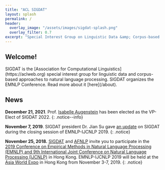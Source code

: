 ```yaml
---
title: "ACL SIGDAT"
layout: splash
permalink: /
header:
  overlay_image: "/assets/images/sigdat-splash.png"
  overlay_filter: 0.7
excerpt: "Special Interest Group on Linguistic Data &amp; Corpus-based Approaches to Natural Language Processing<br/><br/>Organizer of EMNLP"
---
```


<h2>Welcome!</h2>
SIGDAT is the [Association for Computational Linguistics](https://aclweb.org) special interest group for linguistic data and corpus-based approaches to natural language processing. SIGDAT organizes the EMNLP Conference. Read more about it [here](/about).

<h2>News</h2>

**December 21, 2021**. Prof. [Isabelle Augenstein](http://isabelleaugenstein.github.io/) has been elected as the VP-Elect of SIGDAT 2022. 
{: .notice--info}

**November 7, 2019**. SIGDAT president Dr. Jian Su gave [an update](/assets/documents/SIGDAT-2019-update.pdf) on SIGDAT during the closing session of EMNLP-IJCNLP 2019. 
{: .notice}

**November 25, 2018.**  [SIGDAT](https://sigdat.org/) and [AFNLP](http://www.afnlp.org/wp/) invite you to participate in the [2019 Conference on Empirical Methods in Natural Language Processing (EMNLP) and 9th International Joint Conference on Natural Language Processing (IJCNLP)](https://www.emnlp-ijcnlp2019.org) in Hong Kong. EMNLP-IJCNLP 2019 will be held at the [Asia World Expo](https://www.asiaworld-expo.com/) in Hong Kong from November 3-7, 2019.
{: .notice}


